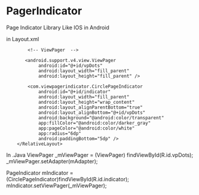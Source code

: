 PagerIndicator
==============

Page Indicator Library Like IOS in Android


in Layout.xml
<RelativeLayout
            android:layout_width="fill_parent"
            android:layout_height="fill_parent" >

            <!-- ViewPager  -->

           <android.support.v4.view.ViewPager
                android:id="@+id/vpDots"
                android:layout_width="fill_parent"
                android:layout_height="fill_parent" />

            <com.viewpagerindicator.CirclePageIndicator
                android:id="@+id/indicator"
                android:layout_width="fill_parent"
                android:layout_height="wrap_content"
                android:layout_alignParentBottom="true"
                android:layout_alignBottom="@+id/vpDots"
                android:background="@android:color/transparent"
                app:fillColor="@android:color/darker_gray"
                app:pageColor="@android:color/white"
                app:radius="6dp"
                android:paddingBottom="5dp" />
        </RelativeLayout>
        
In .Java
ViewPager _mViewPager = (ViewPager) findViewById(R.id.vpDots);
		_mViewPager.setAdapter(mAdapter);

PageIndicator mIndicator = (CirclePageIndicator)findViewById(R.id.indicator);
		mIndicator.setViewPager(_mViewPager);
